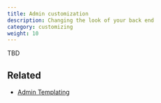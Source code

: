 ```yaml
---
title: Admin customization 
description: Changing the look of your back end 
category: customizing 
weight: 10
---
```


TBD

## Related 
- [Admin Templating](/dev/admin/templating/)
